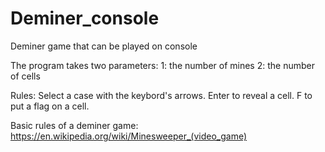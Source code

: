 # Deminer_console
Deminer game that can be played on console

The program takes two parameters:
  1: the number of mines 
  2: the number of cells

Rules:
Select a case with the keybord's arrows.
Enter to reveal a cell.
F to put a flag on a cell.

Basic rules of a deminer game: https://en.wikipedia.org/wiki/Minesweeper_(video_game)

